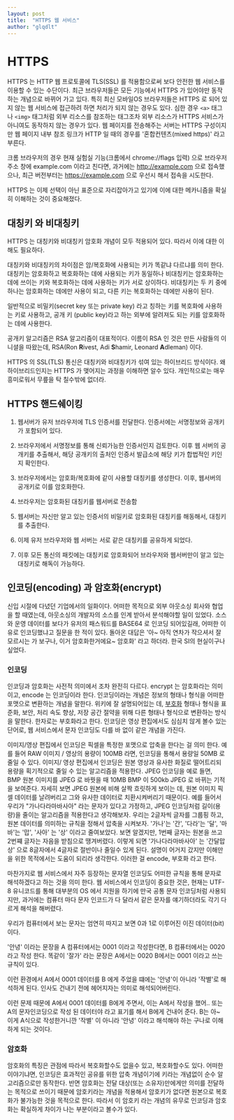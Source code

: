 ```yaml
---
layout: post
title:  "HTTPS 웹 서비스"
author: "glqdlt"
---
```


# HTTPS

HTTPS 는 HTTP 웹 프로토콜에 TLS(SSL) 를 적용함으로써 보다 안전한 웹 서비스를 이용할 수 있는 수단이다. 최근 브라우저들은 모든 기능에서 HTTPS 가 있어야만 동작하는 개념으로 바뀌어 가고 있다. 특히 최신 모바일OS 브라우저들은 HTTPS 로 되어 있지 않는 웹 서비스에 접근하려 하면 처리가 되지 않는 경우도 있다. 심한 경우 ```<a>``` 태그나 ```<img>``` 태그처럼 외부 리소스를 참조하는 태그조차 외부 리소스가 HTTPS 서비스가 아니여도 동작하지 않는 경우가 있다. 웹 페이지를 전송해주는 서버는 HTTPS 구성이지만 웹 페이지 내부 참조 링크가 HTTP 일 때의 경우를  '혼합컨텐츠(mixed https)' 라고 부른다.

크롬 브라우저의 경우 현재 실험실 기능(크롬에서 chrome://flags 입력) 으로 브라우저 주소 창에 example.com 이라고 친다면, 과거에는 http://example.com 으로 접속했으나, 최근 버전부터는 https://example.com 으로 우선시 해서 접속을 시도한다.

HTTPS 는 이제 선택이 아닌 표준으로 자리잡아가고 있기에 이에 대한 메카니즘을 확실히 이해하는 것이 중요해졌다.


## 대칭키 와 비대칭키

HTTPS 는 대칭키와 비대칭키 암호화 개념이 모두 적용되어 있다. 따라서 이에 대한 이해도 필요하다. 

대칭키와 비대칭키의 차이점은 암/복호화에 사용되는 키가 똑같냐 다르냐를 의미 한다. 대칭키는 암호화하고 복호화하는 데에 사용되는 키가 동일하나 비대칭키는 암호화하는 데에 쓰이는 키와 복호화하는 데에 사용하는 키가 서로 상이하다.
비대칭키는 두 키 중에 하나는 암호화하는 데에만 사용이 되고, 다른 키는 복호화하는 데에만 사용이 된다. 

일반적으로 비밀키(secret key 또는 private key) 라고 칭하는 키를 복호화에 사용하는 키로 사용하고, 공개 키 (public key)라고 하는 외부에 알려져도 되는 키를 암호화하는 데에 사용한다. 

공개키 알고리즘은 RSA 알고리즘이 대표적이다. 이름이 RSA 인 것은 만든 사람들의 이니셜을 따왔는데, RSA(Ron <b>R</b>ivest, Adi <b>S</b>hamir, Leonard <b>A</b>dleman) 이다.

HTTPS 의 SSL(TLS) 통신은 대칭키와 비대칭키가 섞여 있는 하이브리드 방식이다. 왜 하이브리드인지는 HTTPS 가 맺어지는 과정을 이해하면  알수 있다. 개인적으로는 매우 흥미로워서 무릎을 탁 칠수밖에 없더라.

## HTTPS 핸드쉐이킹

1. 웹서버가 유저 브라우저에 TLS 인증서를 전달한다. 인증서에는 서명정보와 공개키가 포함되어 있다. 

2. 브라우저에서 서명정보를 통해 신뢰가능한 인증서인지 검토한다. 이후 웹 서버의 공개키를 추출해서, 해당 공개키의 출처인 인증서 발급소에 해당 키가 합법적인 키인지 확인한다.

3. 브라우저에서는 암호화/복호화에 같이 사용할 대칭키를 생성한다. 이후, 웹서버의 공개키로 이를 암호화한다.

4. 브라우저는 암호화된 대칭키를 웹서버로 전송함

5. 웹서버는 자신만 알고 있는 인증서의 비밀키로 암호화된 대칭키를 해동해서, 대칭키를 추출한다.

6. 이제 유저 브라우저와 웹 서버는 서로 같은 대칭키를 공유하게 되었다. 

7. 이후 모든 통신의 패킷에는 대칭키로 암호화되어 브라우저와 웹서버만이 알고 있는 대칭키로 해독이 가능하다.



## 인코딩(encoding) 과 암호화(encrypt)

신입 시절에 다녔던 기업에서의 일화이다. 어떠한 목적으로 외부 아웃소싱 회사와 협업을 할 때였는데, 아웃소싱의 개발자의 소스를 인계 받아서 분석해야할 일이 있었다. 소스와 운영 데이터를 보다가 유저의 패스워드를 BASE64 로 인코딩 되어있길래, 어떠한 이유로 인코딩했냐고 질문을 한 적이 있다. 돌아온 대답은 '아~ 아직 연차가 작으셔서 잘 모르시는 가 보구나, 이거 암호화한거에요~ 암호화' 라고 하더라. 한국 SI의 현실이구나 싶었다.

### 인코딩

인코딩과 암호화는 사전적 의미에서 조차 완전히 다르다. encrypt 는 암호화라는 의미이고, encode 는 인코딩이라 한다. 인코딩이라는 개념은 정보의 형태나 형식을 어떠한 포맷으로 변환하는 개념을 말한다. 위키에 잘 설명되어있는 데, [부호화](https://ko.wikipedia.org/wiki/부호화) 형태나 형식을 표준화, 보안, 처리 속도 향상, 저장 공간 절약을 위해 다른 형태나 형식으로 변환하는 방식을 말한다. 한자로는 부호화라고 한다. 인코딩은 영상 편집에서도 심심치 않게 볼수 있는 단어로, 웹 서비스에서 문자 인코딩도 다를 바 없이 같은 개념을 가진다.

이미지/영상 편집에서 인코딩은 픽셀을 특정한 포맷으로 압축을 한다는 걸 의미 한다. 예를 들어 RAW 이미지 / 영상의 용량이 100MB 라면, 인코딩을 통해서 용량일 50MB 로 줄일 수 있다. 이미지/ 영상 편집에서 인코딩은 원본 영상과 유사한 화질로 떨어트리되 용량을 획기적으로 줄일 수 있는 알고리즘을 적용한다. JPEG 인코딩을 예로 들면, BMP 원본 이미지를 JPEG 로 바꿧을 때 10MB BMP 이 500kb JPEG 로 바뀌는 기적을 보여준다. 자세히 보면 JPEG 원본에 비해 살짝 흐릿하게 보이는 데, 원본 이미지 픽셀 데이터를 날려버리고 그와 유사한 데이터로 치환시켜버리기 때문이다. 예를 들어서 우리가 "가나다라마바사아" 라는 문자가 있다고 가정하고, JPEG 인코딩처럼 길이(용량)을 줄이는 알고리즘을 적용한다고 생각해보자. 우리는 2글자씩 글자를 그룹핑 하고, 원본 데이터를 의미하는 규칙을 정해서 압축을 시켜보자. '가나'는 '간',  '다라'는 '달', '마바'는 '맙', '사아' 는 '상' 이라고 줄여보았다. 보면 알겠지만, 1번째 글자는 원본을 쓰고 2번쨰 글자는 자음을 받침으로 땡겨버렸다. 이렇게 되면 '가나다라마바사아' 는 '간달맙상' 으로 8글자에서 4글자로 절반이나 줄일수 있게 된다. 설명이 어거지 갔지만 이해만을 위한 목적에서는 도움이 되리라 생각한다. 이러한 걸 encode, 부호화 라고 한다.

마찬가지로 웹 서비스에서 자주 등장하는 문자열 인코딩도 어떠한 규칙을 통해 문자로 해석하겠다고 하는 것을 의미 한다. 웹 서비스에서 인코딩이 중요한 것은, 현재는 UTF-8 유니코드를 통해 대부분의 OS 에서 지원을 하기에 만국 공통 문자 인코딩처럼 사용되지만, 과거에는 컴퓨터 마다 문자 인코드가 다 달라서 같은 문자를 얘기하더라도 각기 다르게 해석을 해버렸다. 

우리가 컴퓨터에서 보는 문자는 엄연히 따지고 보면 0과 1로 이루어진 이진 데이터(bit)이다. 

'안녕' 이라는 문장을 A 컴퓨터에서는 0001 이라고 작성한다면, B 컴퓨터에서는 0020 라고 작성 한다. 똑같이 '잘가' 라는 문장은 A에서는 0020 B에서는 0001 이라고 쓰는 규칙이 있다.

이런 환경에서 A에서 0001  데이터를 B 에게 주었을 떄에는 '안녕'이 아니라 '작별'로 해석하게 된다. 인사도 건내기 전에 헤어지자는 의미로 해석되어버린다.

이런 문제 때문에 A에서 0001  데이터를 B에게 주면서, 이는 A에서 작성을 했어.. 또는 A의 문자인코딩으로 작성 된 데이터야 라고 표기를 해서 B에게 건내어 준다. B는 아~ 이게 A식으로 작성한거니깐 '작별' 이 아니라 '안녕' 이라고 해석해야 하는 구나로 이해하게 되는 것이다.

### 암호화

암호화의 특징은 관점에 따라서 복호화할수도 없을수 있고, 복호화할수도 있다. 어떠한 이야기냐면, 인코딩은 효과적인 공유를 위한 압축 개념이기에 키라는 개념없이 순수 알고리즘으로만 동작한다. 반면 암호화는 전달 대상(또는 소유자)만에게만 의미를 전달하는 목적으로 쓰이기 때문에 암호키라는 개념을 적용해서 암호키가 없다면 원본으로 복호화가 불가능한 것을 목적으로 한다. 따라서 이 암호키 라는 개념의 유무로 인코딩과 암호화는 확실하게 차이가 나는 부분이라고 볼수가 있다. 
